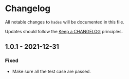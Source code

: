 # Changelog

All notable changes to `hades` will be documented in this file.

Updates should follow the [Keep a CHANGELOG](http://keepachangelog.com/) principles.

<!-- ## NEXT - YYYY-MM-DD

### Added
- Nothing

### Deprecated
- Nothing

### Fixed
- Nothing

### Removed
- Nothing

### Security
- Nothing -->

## 1.0.1 - 2021-12-31

### Fixed
- Make sure all the test case are passed.
